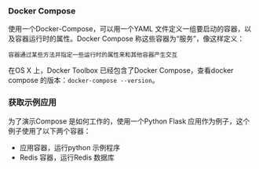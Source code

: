### Docker Compose

使用一个Docker-Compose，可以用一个YAML 文件定义一组要启动的容器，以及容器运行时的属性。Docker Compose 称这些容器为“服务”，像这样定义：

```
容器通过某些方法并指定一些运行时的属性来和其他容器产生交互
```

在OS X 上，Docker Toolbox 已经包含了Docker Compose，查看docker compose 的版本：`docker-compose --version`。

### 获取示例应用

为了演示Compose 是如何工作的，使用一个Python Flask 应用作为例子，这个例子使用了以下两个容器：

- 应用容器，运行python 示例程序
- Redis 容器，运行Redis 数据库



